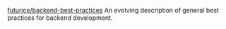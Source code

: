
[futurice/backend-best-practices](https://github.com/futurice/backend-best-practices)
An evolving description of general best practices for backend development.
